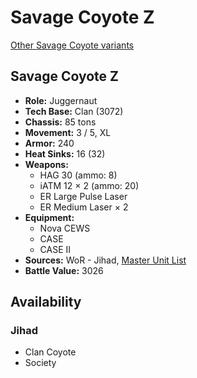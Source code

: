 # Savage Coyote Z

[Other Savage Coyote variants](../savage_coyote.md)

## Savage Coyote Z
- **Role:** Juggernaut
- **Tech Base:** Clan (3072)
- **Chassis:** 85 tons
- **Movement:** 3 / 5, XL
- **Armor:** 240
- **Heat Sinks:** 16 (32)
- **Weapons:**
  - HAG 30 (ammo: 8)
  - iATM 12 × 2 (ammo: 20)
  - ER Large Pulse Laser
  - ER Medium Laser × 2
- **Equipment:**
  - Nova CEWS
  - CASE
  - CASE II
- **Sources:** WoR - Jihad, [Master Unit List](http://masterunitlist.info/Unit/Details/5831/savage-coyote-z)
- **Battle Value:** 3026

## Availability

### Jihad
- Clan Coyote
- Society

